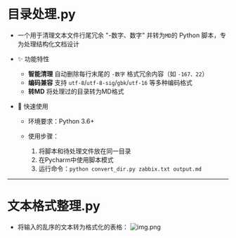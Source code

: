 # 目录处理.py

- 一个用于清理文本文件行尾冗余 "-数字、数字" 并转为`MD`的 Python 脚本，专为处理结构化文档设计

- ✨ 功能特性

  - **智能清理**  自动删除每行末尾的 `-数字` 格式冗余内容（如 `-167、22`）
  - **编码兼容**  支持 `utf-8`/`utf-8-sig`/`gbk`/`utf-16` 等多种编码格式
  - **转MD**  将处理过的目录转为MD格式

- 🚀 快速使用

  - 环境要求：Python 3.6+

  - 使用步骤：
    1. 将脚本和待处理文件放在同一目录
    2. 在Pycharm中使用脚本模式
    3. 运行命令：`python convert_dir.py zabbix.txt output.md`
---
# 文本格式整理.py
- 将输入的乱序的文本转为格式化的表格：
![img.png](img.png)
